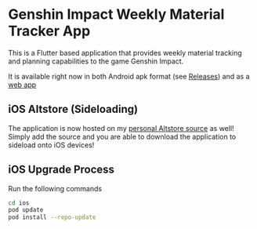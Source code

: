 # Genshin Impact Weekly Material Tracker App

This is a Flutter based application that provides weekly material tracking and planning capabilities to the game Genshin Impact. 

It is available right now in both Android apk format (see [Releases](https://github.com/itachi1706/GI-Weekly-Material-Tracker/releases)) and as a [web app](https://gi-weekly-material-tracker.web.app/#/)

## iOS Altstore (Sideloading)

The application is now hosted on my [personal Altstore source](https://itachi1706-webstatic-prod.sgp1.cdn.digitaloceanspaces.com/altstore-repo.json) as well! Simply add the source and you are able to download the application to sideload onto iOS devices!


## iOS Upgrade Process
Run the following commands
```bash
cd ios
pod update
pod install --repo-update
```
